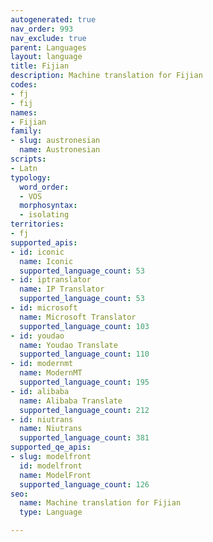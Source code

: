 ```yaml
---
autogenerated: true
nav_order: 993
nav_exclude: true
parent: Languages
layout: language
title: Fijian
description: Machine translation for Fijian
codes:
- fj
- fij
names:
- Fijian
family:
- slug: austronesian
  name: Austronesian
scripts:
- Latn
typology:
  word_order:
  - VOS
  morphosyntax:
  - isolating
territories:
- fj
supported_apis:
- id: iconic
  name: Iconic
  supported_language_count: 53
- id: iptranslator
  name: IP Translator
  supported_language_count: 53
- id: microsoft
  name: Microsoft Translator
  supported_language_count: 103
- id: youdao
  name: Youdao Translate
  supported_language_count: 110
- id: modernmt
  name: ModernMT
  supported_language_count: 195
- id: alibaba
  name: Alibaba Translate
  supported_language_count: 212
- id: niutrans
  name: Niutrans
  supported_language_count: 381
supported_qe_apis:
- slug: modelfront
  id: modelfront
  name: ModelFront
  supported_language_count: 126
seo:
  name: Machine translation for Fijian
  type: Language

---
```


